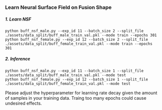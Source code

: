 ### Learn Neural Surface Field on Fusion Shape

##### 1. Learn NSF
```
python buff_nsf_male.py --exp_id 11 --batch_size 2 --split_file ./assets/data_split/buff_male_train_val.pkl --mode train --epochs 301
python buff_nsf_female.py --exp_id 12 --batch_size 2 --split_file ./assets/data_split/buff_female_train_val.pkl --mode train --epochs 301
```

##### 2. Inference
```
python buff_nsf_male.py --exp_id 11 --batch_size 1 --split_file ./assets/data_split/buff_male_train_val.pkl --mode test 
python buff_nsf_female.py --exp_id 12 --batch_size 1 --split_file ./assets/data_split/buff_female_train_val.pkl --mode test
```
Please adjust the hyperparameter for learning rate decay given the amount of samples in your training data. Traing too many epochs could cause undesired effects.
